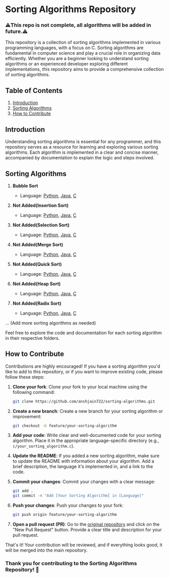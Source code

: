 # Sorting Algorithms Repository
### ⚠️This repo is not complete, all algorithms will be added in future.⚠️

This repository is a collection of sorting algorithms implemented in various programming languages, with a focus on C. Sorting algorithms are fundamental in computer science and play a crucial role in organizing data efficiently. Whether you are a beginner looking to understand sorting algorithms or an experienced developer exploring different implementations, this repository aims to provide a comprehensive collection of sorting algorithms.

## Table of Contents

1. [Introduction](#introduction)
2. [Sorting Algorithms](#sorting-algorithms)
3. [How to Contribute](#how-to-contribute)

## Introduction

Understanding sorting algorithms is essential for any programmer, and this repository serves as a resource for learning and exploring various sorting algorithms. Each algorithm is implemented in a clear and concise manner, accompanied by documentation to explain the logic and steps involved.

## Sorting Algorithms

   1. **Bubble Sort**
      - Language: [Python](Bubble_sort/bubble_sort.py), [Java](Bubble_sort/bubbleSort.java), [C](Bubble_sort/bubble_sort.c)
   
   2. **Not Added(Insertion Sort)**
      - Language: [Python](Insertion_sort/insertion_sort.py), [Java](Insertion_sort/insertionSort.java), [C](Insertion_sort/insertion_sort.c)
   
   3. **Not Added(Selection Sort)**
      - Language: [Python](Selection_sort/selection_sort.py), [Java](Selection_sort/selectionSort.java), [C](Selection_sort/selection_sort.c)
   
   4. **Not Added(Merge Sort)**
      - Language: [Python](Merge_sort/merge_sort.py), [Java](Merge_sort/mergeSort.java), [C](Merge_sort/merge_sort.c)
   
   5. **Not Added(Quick Sort)**
      - Language: [Python](Quick_sort/quick_sort.py), [Java](Quick_sort/quickSort.java), [C](Quick_sort/quick_sort.c)
   
   6. **Not Added(Heap Sort)**
      - Language: [Python](Heap_sort/heap_sort.py), [Java](Heap_sort/heapSort.java), [C](Heap_sort/heap_sort.c)
   
   7. **Not Added(Radix Sort)**
      - Language: [Python](Radix_sort/radix_sort.py), [Java](Radix_sort/radixSort.java), [C](Radix_sort/radix_sort.c)


... (Add more sorting algorithms as needed)

Feel free to explore the code and documentation for each sorting algorithm in their respective folders.

## How to Contribute

Contributions are highly encouraged! If you have a sorting algorithm you'd like to add to this repository, or if you want to improve existing code, please follow these steps:

1. **Clone your fork**: Clone your fork to your local machine using the following command:

   ```bash
   git clone https://github.com/anshjain722/sorting-algorithms.git
   ```

2. **Create a new branch**: Create a new branch for your sorting algorithm or improvement:

   ```bash
   git checkout -b feature/your-sorting-algorithm
   ```

3. **Add your code**: Write clear and well-documented code for your sorting algorithm. Place it in the appropriate language-specific directory (e.g., `c/your_sorting_algorithm.c`).

4. **Update the README**: If you added a new sorting algorithm, make sure to update the README with information about your algorithm. Add a brief description, the language it's implemented in, and a link to the code.

5. **Commit your changes**: Commit your changes with a clear message:

   ```bash
   git add .
   git commit -m "Add [Your Sorting Algorithm] in [Language]"
   ```

6. **Push your changes**: Push your changes to your fork:

   ```bash
   git push origin feature/your-sorting-algorithm
   ```

7. **Open a pull request (PR)**: Go to the [original repository](https://github.com/anshjain722/Sorting-Algorithms/) and click on the "New Pull Request" button. Provide a clear title and description for your pull request.

That's it! Your contribution will be reviewed, and if everything looks good, it will be merged into the main repository.

### Thank you for contributing to the Sorting Algorithms Repository! 🚀
